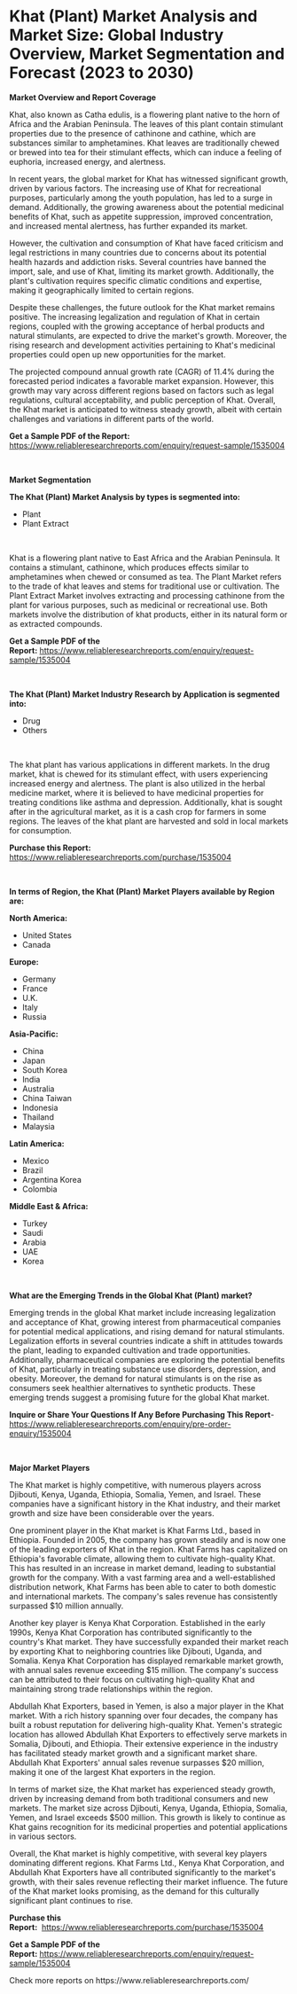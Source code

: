<p><h1>Khat (Plant) Market Analysis and Market Size: Global Industry Overview, Market Segmentation and Forecast (2023 to 2030)</h1></p><p><strong>Market Overview and Report Coverage</strong></p>
<p><p>Khat, also known as Catha edulis, is a flowering plant native to the horn of Africa and the Arabian Peninsula. The leaves of this plant contain stimulant properties due to the presence of cathinone and cathine, which are substances similar to amphetamines. Khat leaves are traditionally chewed or brewed into tea for their stimulant effects, which can induce a feeling of euphoria, increased energy, and alertness.</p><p>In recent years, the global market for Khat has witnessed significant growth, driven by various factors. The increasing use of Khat for recreational purposes, particularly among the youth population, has led to a surge in demand. Additionally, the growing awareness about the potential medicinal benefits of Khat, such as appetite suppression, improved concentration, and increased mental alertness, has further expanded its market.</p><p>However, the cultivation and consumption of Khat have faced criticism and legal restrictions in many countries due to concerns about its potential health hazards and addiction risks. Several countries have banned the import, sale, and use of Khat, limiting its market growth. Additionally, the plant's cultivation requires specific climatic conditions and expertise, making it geographically limited to certain regions.</p><p>Despite these challenges, the future outlook for the Khat market remains positive. The increasing legalization and regulation of Khat in certain regions, coupled with the growing acceptance of herbal products and natural stimulants, are expected to drive the market's growth. Moreover, the rising research and development activities pertaining to Khat's medicinal properties could open up new opportunities for the market.</p><p>The projected compound annual growth rate (CAGR) of 11.4% during the forecasted period indicates a favorable market expansion. However, this growth may vary across different regions based on factors such as legal regulations, cultural acceptability, and public perception of Khat. Overall, the Khat market is anticipated to witness steady growth, albeit with certain challenges and variations in different parts of the world.</p></p>
<p><strong>Get a Sample PDF of the Report:</strong> <a href="https://www.reliableresearchreports.com/enquiry/request-sample/1535004">https://www.reliableresearchreports.com/enquiry/request-sample/1535004</a></p>
<p>&nbsp;</p>
<p><strong>Market Segmentation</strong></p>
<p><strong>The Khat (Plant) Market Analysis by types is segmented into:</strong></p>
<p><ul><li>Plant</li><li>Plant Extract</li></ul></p>
<p>&nbsp;</p>
<p><p>Khat is a flowering plant native to East Africa and the Arabian Peninsula. It contains a stimulant, cathinone, which produces effects similar to amphetamines when chewed or consumed as tea. The Plant Market refers to the trade of khat leaves and stems for traditional use or cultivation. The Plant Extract Market involves extracting and processing cathinone from the plant for various purposes, such as medicinal or recreational use. Both markets involve the distribution of khat products, either in its natural form or as extracted compounds.</p></p>
<p><strong>Get a Sample PDF of the Report:</strong>&nbsp;<a href="https://www.reliableresearchreports.com/enquiry/request-sample/1535004">https://www.reliableresearchreports.com/enquiry/request-sample/1535004</a></p>
<p>&nbsp;</p>
<p><strong>The Khat (Plant) Market Industry Research by Application is segmented into:</strong></p>
<p><ul><li>Drug</li><li>Others</li></ul></p>
<p>&nbsp;</p>
<p><p>The khat plant has various applications in different markets. In the drug market, khat is chewed for its stimulant effect, with users experiencing increased energy and alertness. The plant is also utilized in the herbal medicine market, where it is believed to have medicinal properties for treating conditions like asthma and depression. Additionally, khat is sought after in the agricultural market, as it is a cash crop for farmers in some regions. The leaves of the khat plant are harvested and sold in local markets for consumption.</p></p>
<p><strong>Purchase this Report:</strong>&nbsp; <a href="https://www.reliableresearchreports.com/purchase/1535004">https://www.reliableresearchreports.com/purchase/1535004</a></p>
<p>&nbsp;</p>
<p><strong>In terms of Region, the Khat (Plant) Market Players available by Region are:</strong></p>
<p>
    <p> <strong> North America: </strong>
        <ul>
            <li>United States</li>
            <li>Canada</li>
        </ul>
        </p> 
    <p> <strong> Europe: </strong>
        <ul>
            <li>Germany</li>
            <li>France</li>
            <li>U.K.</li>
            <li>Italy</li>
            <li>Russia</li>
        </ul>
        </p> 
    <p> <strong> Asia-Pacific: </strong>
        <ul>
            <li>China</li>
            <li>Japan</li>
            <li>South Korea</li>
            <li>India</li>
            <li>Australia</li>
            <li>China Taiwan</li>
            <li>Indonesia</li>
            <li>Thailand</li>
            <li>Malaysia</li>
        </ul>
        </p> 
    <p> <strong> Latin America: </strong>
        <ul>
            <li>Mexico</li>
            <li>Brazil</li>
            <li>Argentina Korea</li>
            <li>Colombia</li>
        </ul>
        </p> 
    <p> <strong> Middle East & Africa: </strong>
        <ul>
            <li>Turkey</li>
            <li>Saudi</li>
            <li>Arabia</li>
            <li>UAE</li>
            <li>Korea</li>
        </ul>
    </p>
    </p>
<p>&nbsp;</p>
<p><strong>What are the Emerging Trends in the Global Khat (Plant) market?</strong></p>
<p><p>Emerging trends in the global Khat market include increasing legalization and acceptance of Khat, growing interest from pharmaceutical companies for potential medical applications, and rising demand for natural stimulants. Legalization efforts in several countries indicate a shift in attitudes towards the plant, leading to expanded cultivation and trade opportunities. Additionally, pharmaceutical companies are exploring the potential benefits of Khat, particularly in treating substance use disorders, depression, and obesity. Moreover, the demand for natural stimulants is on the rise as consumers seek healthier alternatives to synthetic products. These emerging trends suggest a promising future for the global Khat market.</p></p>
<p><strong>Inquire or Share Your Questions If Any Before Purchasing This Report</strong>- <a href="https://www.reliableresearchreports.com/enquiry/pre-order-enquiry/1535004">https://www.reliableresearchreports.com/enquiry/pre-order-enquiry/1535004</a></p>
<p>&nbsp;</p>
<p><strong>Major Market Players</strong></p>
<p><p>The Khat market is highly competitive, with numerous players across Djibouti, Kenya, Uganda, Ethiopia, Somalia, Yemen, and Israel. These companies have a significant history in the Khat industry, and their market growth and size have been considerable over the years. </p><p>One prominent player in the Khat market is Khat Farms Ltd., based in Ethiopia. Founded in 2005, the company has grown steadily and is now one of the leading exporters of Khat in the region. Khat Farms has capitalized on Ethiopia's favorable climate, allowing them to cultivate high-quality Khat. This has resulted in an increase in market demand, leading to substantial growth for the company. With a vast farming area and a well-established distribution network, Khat Farms has been able to cater to both domestic and international markets. The company's sales revenue has consistently surpassed $10 million annually.</p><p>Another key player is Kenya Khat Corporation. Established in the early 1990s, Kenya Khat Corporation has contributed significantly to the country's Khat market. They have successfully expanded their market reach by exporting Khat to neighboring countries like Djibouti, Uganda, and Somalia. Kenya Khat Corporation has displayed remarkable market growth, with annual sales revenue exceeding $15 million. The company's success can be attributed to their focus on cultivating high-quality Khat and maintaining strong trade relationships within the region.</p><p>Abdullah Khat Exporters, based in Yemen, is also a major player in the Khat market. With a rich history spanning over four decades, the company has built a robust reputation for delivering high-quality Khat. Yemen's strategic location has allowed Abdullah Khat Exporters to effectively serve markets in Somalia, Djibouti, and Ethiopia. Their extensive experience in the industry has facilitated steady market growth and a significant market share. Abdullah Khat Exporters' annual sales revenue surpasses $20 million, making it one of the largest Khat exporters in the region.</p><p>In terms of market size, the Khat market has experienced steady growth, driven by increasing demand from both traditional consumers and new markets. The market size across Djibouti, Kenya, Uganda, Ethiopia, Somalia, Yemen, and Israel exceeds $500 million. This growth is likely to continue as Khat gains recognition for its medicinal properties and potential applications in various sectors.</p><p>Overall, the Khat market is highly competitive, with several key players dominating different regions. Khat Farms Ltd., Kenya Khat Corporation, and Abdullah Khat Exporters have all contributed significantly to the market's growth, with their sales revenue reflecting their market influence. The future of the Khat market looks promising, as the demand for this culturally significant plant continues to rise.</p></p>
<p><strong>Purchase this Report:</strong>&nbsp;&nbsp;<a href="https://www.reliableresearchreports.com/purchase/1535004">https://www.reliableresearchreports.com/purchase/1535004</a></p>
<p></p>
<p><strong>Get a Sample PDF of the Report:</strong>&nbsp;<a href="https://www.reliableresearchreports.com/enquiry/request-sample/1535004">https://www.reliableresearchreports.com/enquiry/request-sample/1535004</a></p>
<p>Check more reports on https://www.reliableresearchreports.com/</p>